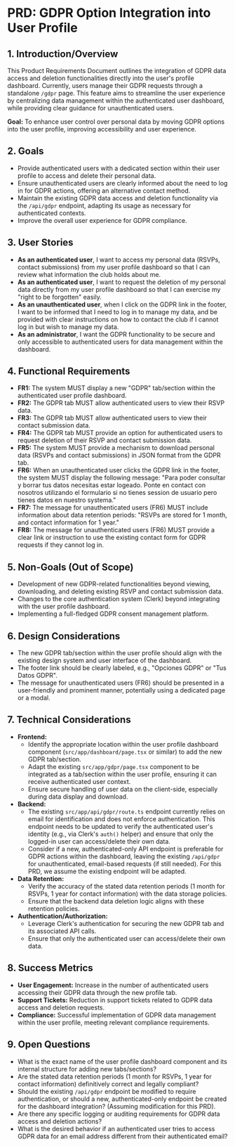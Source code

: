 # PRD: GDPR Option Integration into User Profile

## 1. Introduction/Overview

This Product Requirements Document outlines the integration of GDPR data access and deletion functionalities directly into the user's profile dashboard. Currently, users manage their GDPR requests through a standalone `/gdpr` page. This feature aims to streamline the user experience by centralizing data management within the authenticated user dashboard, while providing clear guidance for unauthenticated users.

**Goal:** To enhance user control over personal data by moving GDPR options into the user profile, improving accessibility and user experience.

## 2. Goals

*   Provide authenticated users with a dedicated section within their user profile to access and delete their personal data.
*   Ensure unauthenticated users are clearly informed about the need to log in for GDPR actions, offering an alternative contact method.
*   Maintain the existing GDPR data access and deletion functionality via the `/api/gdpr` endpoint, adapting its usage as necessary for authenticated contexts.
*   Improve the overall user experience for GDPR compliance.

## 3. User Stories

*   **As an authenticated user**, I want to access my personal data (RSVPs, contact submissions) from my user profile dashboard so that I can review what information the club holds about me.
*   **As an authenticated user**, I want to request the deletion of my personal data directly from my user profile dashboard so that I can exercise my "right to be forgotten" easily.
*   **As an unauthenticated user**, when I click on the GDPR link in the footer, I want to be informed that I need to log in to manage my data, and be provided with clear instructions on how to contact the club if I cannot log in but wish to manage my data.
*   **As an administrator**, I want the GDPR functionality to be secure and only accessible to authenticated users for data management within the dashboard.

## 4. Functional Requirements

*   **FR1:** The system MUST display a new "GDPR" tab/section within the authenticated user profile dashboard.
*   **FR2:** The GDPR tab MUST allow authenticated users to view their RSVP data.
*   **FR3:** The GDPR tab MUST allow authenticated users to view their contact submission data.
*   **FR4:** The GDPR tab MUST provide an option for authenticated users to request deletion of their RSVP and contact submission data.
*   **FR5:** The system MUST provide a mechanism to download personal data (RSVPs and contact submissions) in JSON format from the GDPR tab.
*   **FR6:** When an unauthenticated user clicks the GDPR link in the footer, the system MUST display the following message: "Para poder consultar y borrar tus datos necesitas estar logeado. Ponte en contact con nosotros utilizando el formulario si no tienes session de usuario pero tienes datos en nuestro systema."
*   **FR7:** The message for unauthenticated users (FR6) MUST include information about data retention periods: "RSVPs are stored for 1 month, and contact information for 1 year."
*   **FR8:** The message for unauthenticated users (FR6) MUST provide a clear link or instruction to use the existing contact form for GDPR requests if they cannot log in.

## 5. Non-Goals (Out of Scope)

*   Development of new GDPR-related functionalities beyond viewing, downloading, and deleting existing RSVP and contact submission data.
*   Changes to the core authentication system (Clerk) beyond integrating with the user profile dashboard.
*   Implementing a full-fledged GDPR consent management platform.

## 6. Design Considerations

*   The new GDPR tab/section within the user profile should align with the existing design system and user interface of the dashboard.
*   The footer link should be clearly labeled, e.g., "Opciones GDPR" or "Tus Datos GDPR".
*   The message for unauthenticated users (FR6) should be presented in a user-friendly and prominent manner, potentially using a dedicated page or a modal.

## 7. Technical Considerations

*   **Frontend:**
    *   Identify the appropriate location within the user profile dashboard component (`src/app/dashboard/page.tsx` or similar) to add the new GDPR tab/section.
    *   Adapt the existing `src/app/gdpr/page.tsx` component to be integrated as a tab/section within the user profile, ensuring it can receive authenticated user context.
    *   Ensure secure handling of user data on the client-side, especially during data display and download.
*   **Backend:**
    *   The existing `src/app/api/gdpr/route.ts` endpoint currently relies on email for identification and does not enforce authentication. This endpoint needs to be updated to verify the authenticated user's identity (e.g., via Clerk's `auth()` helper) and ensure that only the logged-in user can access/delete their own data.
    *   Consider if a new, authenticated-only API endpoint is preferable for GDPR actions within the dashboard, leaving the existing `/api/gdpr` for unauthenticated, email-based requests (if still needed). For this PRD, we assume the existing endpoint will be adapted.
*   **Data Retention:**
    *   Verify the accuracy of the stated data retention periods (1 month for RSVPs, 1 year for contact information) with the data storage policies.
    *   Ensure that the backend data deletion logic aligns with these retention policies.
*   **Authentication/Authorization:**
    *   Leverage Clerk's authentication for securing the new GDPR tab and its associated API calls.
    *   Ensure that only the authenticated user can access/delete their own data.


## 8. Success Metrics

*   **User Engagement:** Increase in the number of authenticated users accessing their GDPR data through the new profile tab.
*   **Support Tickets:** Reduction in support tickets related to GDPR data access and deletion requests.
*   **Compliance:** Successful implementation of GDPR data management within the user profile, meeting relevant compliance requirements.

## 9. Open Questions

*   What is the exact name of the user profile dashboard component and its internal structure for adding new tabs/sections?
*   Are the stated data retention periods (1 month for RSVPs, 1 year for contact information) definitively correct and legally compliant?
*   Should the existing `/api/gdpr` endpoint be modified to require authentication, or should a new, authenticated-only endpoint be created for the dashboard integration? (Assuming modification for this PRD).
*   Are there any specific logging or auditing requirements for GDPR data access and deletion actions?
*   What is the desired behavior if an authenticated user tries to access GDPR data for an email address different from their authenticated email?
